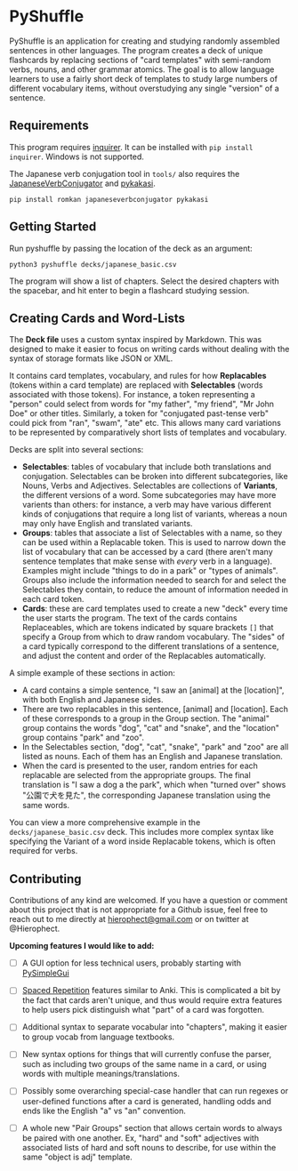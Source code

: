 # PyShuffle

PyShuffle is an application for creating and studying randomly assembled sentences in other languages. The program creates a deck of unique flashcards by replacing sections of "card templates" with semi-random verbs, nouns, and other grammar atomics. The goal is to allow language learners to use a fairly short deck of templates to study large numbers of different vocabulary items, without overstudying any single "version" of a sentence.

## Requirements

This program requires [inquirer](https://pypi.org/project/inquirer/). It can be installed with `pip install inquirer`. Windows is not supported.

The Japanese verb conjugation tool in `tools/` also requires the [JapaneseVerbConjugator](https://pypi.org/project/JapaneseVerbConjugator/) and [pykakasi](https://pypi.org/project/pykakasi/).

```
pip install romkan japaneseverbconjugator pykakasi
```

## Getting Started

Run pyshuffle by passing the location of the deck as an argument:

```
python3 pyshuffle decks/japanese_basic.csv
```

The program will show a list of chapters. Select the desired chapters with the spacebar, and hit enter to begin a flashcard studying session.

## Creating Cards and Word-Lists

The **Deck file** uses a custom syntax inspired by Markdown. This was designed to make it easier to focus on writing cards without dealing with the syntax of storage formats like JSON or XML.

It contains card templates, vocabulary, and rules for how **Replacables** (tokens within a card template) are replaced with **Selectables** (words associated with those tokens). For instance, a token representing a "person" could select from words for "my father", "my friend", "Mr John Doe" or other titles. Similarly, a token for "conjugated past-tense verb" could pick from "ran", "swam", "ate" etc. This allows many card variations to be represented by comparatively short lists of templates and vocabulary.

Decks are split into several sections:

 - **Selectables**: tables of vocabulary that include both translations and conjugation. Selectables can be broken into different subcategories, like Nouns, Verbs and Adjectives. Selectables are collections of **Variants**, the different versions of a word. Some subcategories may have more varients than others: for instance, a verb may have various different kinds of conjugations that require a long list of variants, whereas a noun may only have English and translated variants.
 - **Groups**: tables that associate a list of Selectables with a name, so they can be used within a Replacable token. This is used to narrow down the list of vocabulary that can be accessed by a card (there aren't many sentence templates that make sense with *every* verb in a language). Examples might include "things to do in a park" or "types of animals". Groups also include the information needed to search for and select the Selectables they contain, to reduce the amount of information needed in each card token.
 - **Cards**: these are card templates used to create a new "deck" every time the user starts the program. The text of the cards contains Replaceables, which are tokens indicated by square brackets `[]` that specify a Group from which to draw random vocabulary. The "sides" of a card typically correspond to the different translations of a sentence, and adjust the content and order of the Replacables automatically.

A simple example of these sections in action:
 - A card contains a simple sentence, "I saw an [animal] at the [location]", with both English and Japanese sides.
 - There are two replacables in this sentence, [animal] and [location]. Each of these corresponds to a group in the Group section. The "animal" group contains the words "dog", "cat" and "snake", and the "location" group contains "park" and "zoo".
 - In the Selectables section, "dog", "cat", "snake", "park" and "zoo" are all listed as nouns. Each of them has an English and Japanese translation.
 - When the card is presented to the user, random entries for each replacable are selected from the appropriate groups. The final translation is "I saw a dog a the park", which when "turned over" shows "公園で犬を見た", the corresponding Japanese translation using the same words.

 You can view a more comprehensive example in the `decks/japanese_basic.csv` deck. This includes more complex syntax like specifying the Variant of a word inside Replacable tokens, which is often required for verbs.


## Contributing

Contributions of any kind are welcomed. If you have a question or comment about this project that is not appropriate for a Github issue, feel free to reach out to me directly at hierophect@gmail.com or on twitter at @Hierophect.

**Upcoming features I would like to add:**

 - [ ] A GUI option for less technical users, probably starting with [PySimpleGui](https://pypi.org/project/PySimpleGUI/)
 - [ ] [Spaced Repetition](https://en.wikipedia.org/wiki/Spaced_repetition) features similar to Anki. This is complicated a bit by the fact that cards aren't unique, and thus would require extra features to help users pick distinguish what "part" of a card was forgotten.
 - [ ] Additional syntax to separate vocabular into "chapters", making it easier to group vocab from language textbooks.
 - [ ] New syntax options for things that will currently confuse the parser, such as including two groups of the same name in a card, or using words with multiple meanings/translations.
 - [ ] Possibly some overarching special-case handler that can run regexes or user-defined functions after a card is generated, handling odds and ends like the English "a" vs "an" convention.
 - [ ] A whole new "Pair Groups" section that allows certain words to always be paired with one another. Ex, "hard" and "soft" adjectives with associated lists of hard and soft nouns to describe, for use within the same "object is adj" template.

